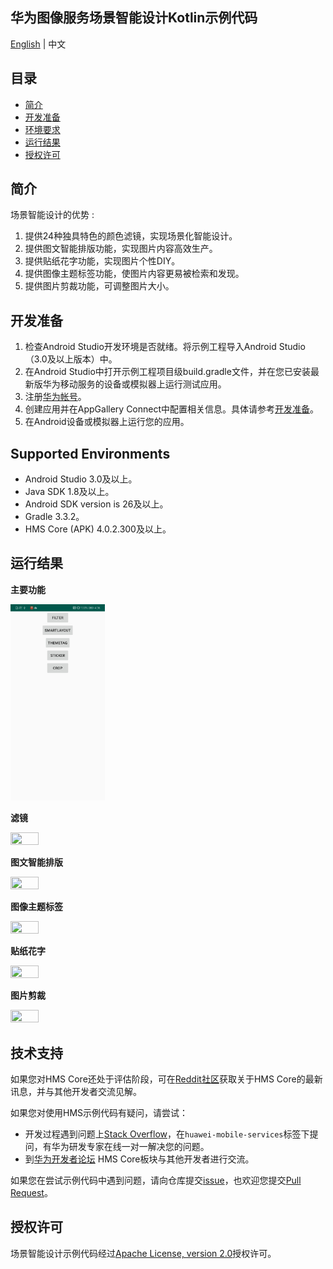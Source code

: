 ## 华为图像服务场景智能设计Kotlin示例代码

[English](README.md) | 中文

## 目录

 * [简介](#简介)
 * [开发准备](#开发准备)
 * [环境要求](#环境要求)
 * [运行结果](#运行结果)
 * [授权许可](#授权许可)

## 简介
场景智能设计的优势 :
1.	提供24种独具特色的颜色滤镜，实现场景化智能设计。
2.	提供图文智能排版功能，实现图片内容高效生产。
3.	提供贴纸花字功能，实现图片个性DIY。
4.	提供图像主题标签功能，使图片内容更易被检索和发现。
5.	提供图片剪裁功能，可调整图片大小。

## 开发准备
1. 检查Android Studio开发环境是否就绪。将示例工程导入Android Studio（3.0及以上版本）中。
2. 在Android Studio中打开示例工程项目级build.gradle文件，并在您已安装最新版华为移动服务的设备或模拟器上运行测试应用。
3. 注册[华为帐号](https://developer.huawei.com/consumer/cn/)。
4. 创建应用并在AppGallery Connect中配置相关信息。具体请参考[开发准备](https://developer.huawei.com/consumer/cn/doc/development/Media-Guides/config-agc-0000001050199019?ha_source=hms1)。
5. 在Android设备或模拟器上运行您的应用。

## Supported Environments
- Android Studio 3.0及以上。 
- Java SDK 1.8及以上。
- Android SDK version is 26及以上。
- Gradle 3.3.2。
- HMS Core (APK) 4.0.2.300及以上。

## 运行结果

**主要功能**

 <img src=images/Main.png width = 30% height = 30%>

**滤镜**

<img src=images/Filter.gif width = 30% height = 30%>

**图文智能排版**

<img src=images/Layout.gif width = 30% height = 30%>

**图像主题标签**

<img src=images/ThemeTag.gif width = 30% height = 30%>

**贴纸花字**

<img src=images/Sticker.gif width = 30% height = 30%>

**图片剪裁**

<img src=images/Crop.gif width = 30% height = 30%>

## 技术支持
如果您对HMS Core还处于评估阶段，可在[Reddit社区](https://www.reddit.com/r/HuaweiDevelopers/)获取关于HMS Core的最新讯息，并与其他开发者交流见解。

如果您对使用HMS示例代码有疑问，请尝试：
- 开发过程遇到问题上[Stack Overflow](https://stackoverflow.com/questions/tagged/huawei-mobile-services)，在`huawei-mobile-services`标签下提问，有华为研发专家在线一对一解决您的问题。
- 到[华为开发者论坛](https://developer.huawei.com/consumer/cn/forum/blockdisplay?fid=18) HMS Core板块与其他开发者进行交流。

如果您在尝试示例代码中遇到问题，请向仓库提交[issue](https://github.com/HMS-Core/hms-nearby-demo/issues)，也欢迎您提交[Pull Request](https://github.com/HMS-Core/hms-nearby-demo/pulls)。

## 授权许可
场景智能设计示例代码经过[Apache License, version 2.0](http://www.apache.org/licenses/LICENSE-2.0)授权许可。
